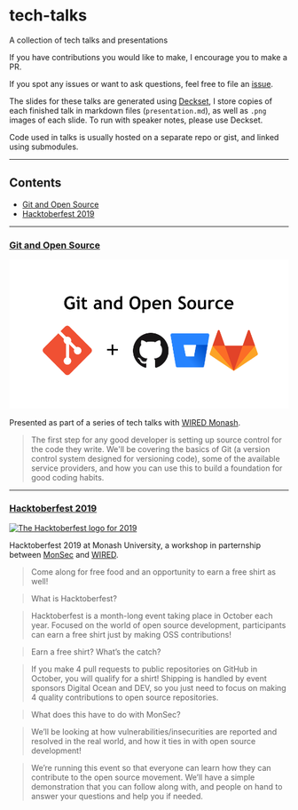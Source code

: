 # tech-talks

A collection of tech talks and presentations

If you have contributions you would like to make, I encourage you to make a PR.

If you spot any issues or want to ask questions, feel free to file an [issue](https://github.com/nchlswhttkr/tech-talks/issues/new).

The slides for these talks are generated using [Deckset](https://www.decksetapp.com/), I store copies of each finished talk in markdown files (`presentation.md`), as well as `.png` images of each slide. To run with speaker notes, please use Deckset.

Code used in talks is usually hosted on a separate repo or gist, and linked using submodules.

---

## Contents

- [Git and Open Source](#git-and-open-source)
- [Hacktoberfest 2019](#hacktoberfest-2019)

---

### [Git and Open Source](./git)

[![The logos of Git, GitHub, GitLab and BitBucket](./git/git-and-open-source.png)](./git)

Presented as part of a series of tech talks with [WIRED Monash](https://wired.org.au).

> The first step for any good developer is setting up source control for the code they write. We'll be covering the basics of Git (a version control system designed for versioning code), some of the available service providers, and how you can use this to build a foundation for good coding habits.

---

### [Hacktoberfest 2019](https://github.com/nchlswhttkr/hacktoberfest-2019)

[![The Hacktoberfest logo for 2019](https://raw.githubusercontent.com/nchlswhttkr/hacktoberfest-2019/master/static/cover.png)](https://github.com/nchlswhttkr/hacktoberfest-2019)

Hacktoberfest 2019 at Monash University, a workshop in parternship between [MonSec](https://monsec.io) and [WIRED](https://wired.org.au).

> Come along for free food and an opportunity to earn a free shirt as well!

> What is Hacktoberfest?

> Hacktoberfest is a month-long event taking place in October each year. Focused on the world of open source development, participants can earn a free shirt just by making OSS contributions!

> Earn a free shirt? What’s the catch?

> If you make 4 pull requests to public repositories on GitHub in October, you will qualify for a shirt! Shipping is handled by event sponsors Digital Ocean and DEV, so you just need to focus on making 4 quality contributions to open source repositories.

> What does this have to do with MonSec?

> We’ll be looking at how vulnerabilities/insecurities are reported and resolved in the real world, and how it ties in with open source development!

> We’re running this event so that everyone can learn how they can contribute to the open source movement. We’ll have a simple demonstration that you can follow along with, and people on hand to answer your questions and help you if needed.

